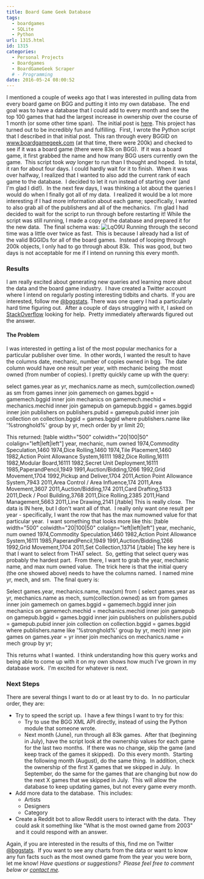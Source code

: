 ```yaml
---
title: Board Game Geek Database
tags:
  - boardgames
  - SQLite
  - Python
url: 1315.html
id: 1315
categories:
  - Personal Projects
  - Boardgames
  - BoardGameGeek Scraper
  # - Programming
date: 2016-05-24 08:00:52
---
```


I mentioned a couple of weeks ago that I was interested in pulling data from every board game on BGG and putting it into my own database.  The end goal was to have a database that I could add to every month and see the top 100 games that had the largest increase in ownership over the course of 1 month (or some other time span).  The initial post is [here](/). This project has turned out to be incredibly fun and fulfilling.  First, I wrote the Python script that I described in that initial post.  This ran through every BGGID on www.boardgamegeek.com (at that time, there were 200k) and checked to see if it was a board game (there were 83k on BGG).  If it was a board game, it first grabbed the name and how many BGG users currently own the game.  This script took _way_ longer to run than I thought and hoped.  In total, it ran for about four days. I could hardly wait for it to finish.  When it was over halfway, I realized that I wanted to also add the current rank of each game to the database.  I decided to let it run instead of starting over (and I'm glad I did!).  In the next few days, I was thinking a lot about the queries I would do when I finally got all of my data.  I realized it would be a lot more interesting if I had more information about each game; specifically, I wanted to also grab all of the publishers and all of the mechanics.  I'm glad I had decided to wait for the script to run through before restarting it! While the script was still running, I made a copy of the database and prepared it for the new data.  The final schema was: ![LqO9U](/wp-content/uploads/2016/05/LqO9U.png) Running through the second time was a little over twice as fast.  This is because I already had a list of the valid BGGIDs for all of the board games.  Instead of looping through 200k objects, I only had to go through about 83k.  This was good, but two days is not acceptable for me if I intend on running this every month.

### Results

I am really excited about generating new queries and learning more about the data and the board game industry.  I have created a Twitter account where I intend on regularly posting interesting tidbits and charts.  If you are interested, follow me [@bggstats](https://twitter.com/bggstats). There was one query I had a particularly hard time figuring out.  After a couple of days struggling with it, I asked on [StackOverflow](http://stackoverflow.com/questions/37336640/select-max-sum-for-each-year-in-sqlite) looking for help.  Pretty immediately afterwards figured out the answer.

#### The Problem

I was interested in getting a list of the most popular mechanics for a particular publisher over time.  In other words, I wanted the result to have the columns date, mechanic, number of copies owned in bgg.  The date column would have one result per year, with mechanic being the most owned (from number of copies). I pretty quickly came up with the query:

select games.year as yr, mechanics.name as mech, sum(collection.owned) as sm
 from games 
 inner join gamemech on games.bggid = gamemech.bggid
 inner join mechanics on gamemech.mechid = mechanics.mechid
 inner join gamepub on gamepub.bggid = games.bggid
 inner join publishers on publishers.pubid = gamepub.pubid
 inner join collection on collection.bggid = games.bggid
 where publishers.name like '%stronghold%'
 group by yr, mech order by yr limit 20;

This returned: \[table width="500" colwidth="20|100|50" colalign="left|left|left"\] year, mechanic, num owned 1974,Commodity Speculation,1460 1974,Dice Rolling,1460 1974,Tile Placement,1460 1982,Action Point Allowance System,16111 1982,Dice Rolling,16111 1982,Modular Board,16111 1982,Secret Unit Deployment,16111 1985,PaperandPencil,1949 1991,Auction/Bidding,1266 1992,Grid Movement,1704 1992,Pickup and Deliver,1704 2011,Action Point Allowance System,7943 2011,Area Control / Area Influence,174 2011,Area Movement,3607 2011,Auction/Bidding,174 2011,Card Drafting,5133 2011,Deck / Pool Building,3768 2011,Dice Rolling,2385 2011,Hand Management,5663 2011,Line Drawing,2141 \[/table\] This is really close.  The data is IN here, but I don't want all of that.  I really only want one result per year - specifically, I want the row that has the max numowned value for that particular year.  I want something that looks more like this: \[table width="500" colwidth="20|100|50" colalign="left|left|left"\] year, mechanic, num owned 1974,Commodity Speculation,1460 1982,Action Point Allowance System,16111 1985,PaperandPencil,1949 1991,Auction/Bidding,1266 1992,Grid Movement,1704 2011,Set Collection,13714 \[/table\] The key here is that I want to select from THAT select.  So, getting that select query was probably the hardest part.  From there, I want to grab the year, mechanic name, and max num owned value.  The trick here is that the initial query (the one showed above) needs to have the columns named.  I named mine yr, mech, and sm.  The final query is:

Select games.year, mechanics.name, max(sm) from (
select games.year as yr, mechanics.name as mech, sum(collection.owned) as sm
 from games 
 inner join gamemech on games.bggid = gamemech.bggid
 inner join mechanics on gamemech.mechid = mechanics.mechid
 inner join gamepub on gamepub.bggid = games.bggid
 inner join publishers on publishers.pubid = gamepub.pubid
 inner join collection on collection.bggid = games.bggid
 where publishers.name like '%stronghold%'
 group by yr, mech)
inner join games on games.year = yr
inner join mechanics on mechanics.name = mech
group by yr;

This returns what I wanted.  I think understanding how this query works and being able to come up with it on my own shows how much I've grown in my database work.  I'm excited for whatever is next.

### Next Steps

There are several things I want to do or at least try to do.  In no particular order, they are:

*   Try to speed the script up.  I have a few things I want to try for this:
    *   Try to use the BGG XML API directly, instead of using the Python module that someone wrote.
    *   Next month (June), run through all 83k games.  After that (beginning in July), have the script look at the ownership values for each game for the last two months.  If there was no change, skip the game (and keep track of the games it skipped).  Do this every month.  Starting the following month (August), do the same thing.  In addition, check the ownership of the first X games that we skipped in July.  In September, do the same for the games that are changing but now do the next X games that we skipped in July.  This will allow the database to keep updating games, but not every game every month.
*   Add more data to the database.  This includes:
    *   Artists
    *   Designers
    *   Category
*   Create a Reddit bot to allow Reddit users to interact with the data.  They could ask it something like "What is the most owned game from 2003" and it could respond with an answer.

Again, if you are interested in the results of this, find me on Twitter [@bggstats](https://twitter.com/bggstats).  If you want to see any charts from the data or want to know any fun facts such as the most owned game from the year you were born, let me know! _Have questions or suggestions?  Please feel free to comment below or [contact me](/contact/)._